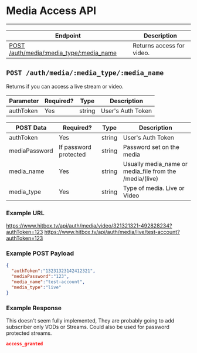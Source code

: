 # Media Access API
***

| Endpoint | Description |
| ---- | --------------- |
| [POST /auth/media/:media_type/:media_name](/auth/media.md#post-authmediamedia_typemedia_name) | Returns access for video. |

## `POST /auth/media/:media_type/:media_name`

Returns if you can access a live stream or video.

| Parameter | Required? | Type | Description |
| --- | --- | --- | --- |
| authToken | Yes | string | User's Auth Token |

| POST Data | Required? | Type | Description |
| --- | --- | --- | --- |
| authToken | Yes | string | User's Auth  Token |
| mediaPassword | If password protected | string | Password set on the media |
| media_name | Yes | string | Usually media_name or media_file from the /media/(live)|(video) endpoint |
| media_type | Yes | string | Type of media. Live or Video |

### Example URL

https://www.hitbox.tv/api/auth/media/video/321321321-492828234?authToken=123
https://www.hitbox.tv/api/auth/media/live/test-account?authToken=123

### Example POST Payload

```json
{
  "authToken":"13231323142412321",
  "mediaPassword":"123",
  "media_name":"test-account",
  "media_type":"live"
}
```

### Example Response 

This doesn't seem fully implemented, They are probably going to add subscriber only VODs or Streams. Could also be used for password protected streams.

```json
access_granted
```

